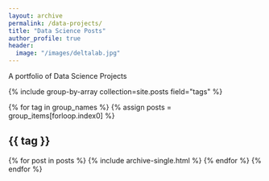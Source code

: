 ```yaml
---
layout: archive
permalink: /data-projects/
title: "Data Science Posts"
author_profile: true
header:
  image: "/images/deltalab.jpg"
---
```


A portfolio of Data Science Projects

{% include group-by-array collection=site.posts field="tags" %}

{% for tag in group_names %}
  {% assign posts = group_items[forloop.index0] %}
  <h2 id="{{ tag | slugify }}" class="archive__subtitle">{{ tag }}</h2>
  {% for post in posts %}
    {% include archive-single.html %}
  {% endfor %}
{% endfor %}
